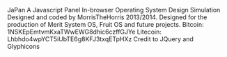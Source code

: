 JaPan
A Javascript Panel In-browser Operating System Design Simulation
Designed and coded by MorrisTheHorris 2013/2014. Designed for the production of Merit System OS, Fruit OS and future projects.
Bitcoin:  1NSKEpEmtvmKxaTWwEWG8dhic6czffGJYe
Litecoin: Lhbhdo4wpYCT5iUbTE6g8KFJ3txqETpHXz
Credit to JQuery and Glyphicons
